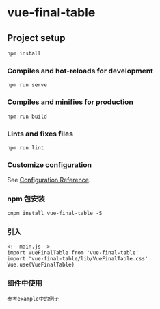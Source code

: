 # vue-final-table

## Project setup

```
npm install
```

### Compiles and hot-reloads for development

```
npm run serve
```

### Compiles and minifies for production

```
npm run build
```

### Lints and fixes files

```
npm run lint
```

### Customize configuration

See [Configuration Reference](https://cli.vuejs.org/config/).

### npm 包安装

```
cnpm install vue-final-table -S
```

### 引入

```
<!--main.js-->
import VueFinalTable from 'vue-final-table'
import 'vue-final-table/lib/VueFinalTable.css'
Vue.use(VueFinalTable)
```

### 组件中使用

```
参考example中的例子
```
